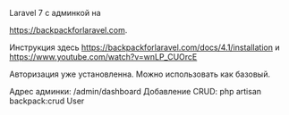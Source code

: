 Laravel 7  c админкой на 

https://backpackforlaravel.com.

Инструкция здесь https://backpackforlaravel.com/docs/4.1/installation и https://www.youtube.com/watch?v=wnLP_CUOrcE

Авторизация уже установленна. Можно использовать как базовый.

Адрес админки: /admin/dashboard
Добавление CRUD: php artisan backpack:crud User

